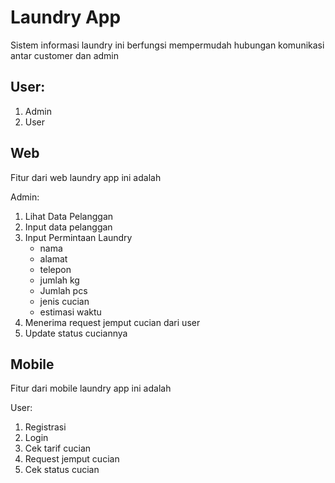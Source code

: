 # Laundry App
Sistem informasi laundry ini berfungsi mempermudah hubungan komunikasi antar customer dan admin


## User:
1. Admin
2. User

## Web
Fitur dari web laundry app ini adalah

Admin:
1. Lihat Data Pelanggan
2. Input data pelanggan
3. Input Permintaan Laundry
    - nama
    - alamat
    - telepon
    - jumlah kg
    - Jumlah pcs
    - jenis cucian
    - estimasi waktu
4. Menerima request jemput cucian dari user
5. Update status cuciannya

## Mobile

Fitur dari mobile laundry app ini adalah

User:
1. Registrasi
2. Login
3. Cek tarif cucian
4. Request jemput cucian
5. Cek status cucian
